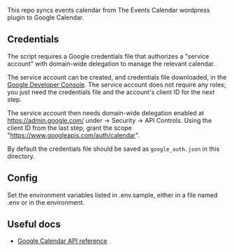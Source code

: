This repo syncs events calendar from The Events Calendar wordpress plugin to
Google Calendar.

## Credentials ##

The script requires a Google credentials file that authorizes a "service account" with domain-wide
delegation to manage the relevant calendar.

The service account can be created, and credentials file downloaded, in the
[Google Developer Console](https://console.developers.google.com/iam-admin/serviceaccounts).
The service account does not require any roles; you just need the credentials file and the
account's client ID for the next step.

The service account then needs domain-wide delegation enabled at https://admin.google.com/
under <hamburger menu> -> Security -> API Controls. Using the client ID from the last step,
grant the scope "https://www.googleapis.com/auth/calendar".

By default the credentials file should be saved as `google_auth.json` in this directory.

## Config ##

Set the environment variables listed in .env.sample, either in a file named .env or
in the environment.

## Useful docs ##

* [Google Calendar API reference](https://developers.google.com/calendar/v3/reference/events/list)

